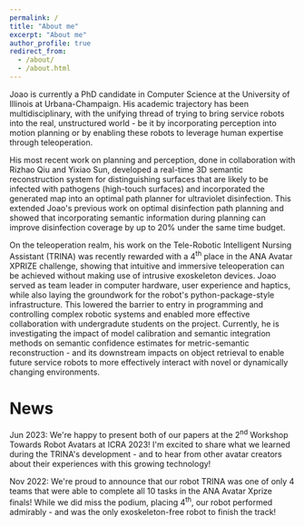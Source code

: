 ```yaml
---
permalink: /
title: "About me"
excerpt: "About me"
author_profile: true
redirect_from: 
  - /about/
  - /about.html
---
```

Joao is currently a PhD candidate in Computer Science at the University of Illinois at Urbana-Champaign. His academic trajectory has been multidisciplinary, with the unifying thread of trying to bring service robots into the real, unstructured world - be it by incorporating perception into motion planning or by enabling these robots to leverage human expertise through teleoperation. 

His most recent work on planning and perception, done in collaboration with Rizhao Qiu and Yixiao Sun, developed a real-time 3D semantic reconstruction system for distinguishing surfaces that are likely to be infected with pathogens (high-touch surfaces) and incorporated the generated map into an optimal path planner for ultraviolet disinfection. This extended Joao's previous work on optimal disinfection path planning and showed that incorporating semantic information during planning can improve disinfection coverage by up to 20% under the same time budget. 

On the teleoperation realm, his work on the Tele-Robotic Intelligent Nursing Assistant (TRINA) was recently rewarded with a 4<sup>th</sup> place in the ANA Avatar XPRIZE challenge, showing that intuitive and immersive teleoperation can be achieved without making use of intrusive exoskeleton devices. Joao served as team leader in computer hardware, user experience and haptics, while also laying the groundwork for the robot's python-package-style infrastructure. This lowered the barrier to entry in programming and controlling complex robotic systems and enabled more effective collaboration with undergradute students on the project. Currently, he is investigating the impact of model calibration and semantic integration methods on semantic confidence estimates for metric-semantic reconstruction - and its downstream impacts on object retrieval to enable future service robots to more effectively interact with novel or dynamically changing environments. 

News
======
Jun 2023: We're happy to present both of our papers at the 2<sup>nd</sup> Workshop Towards Robot Avatars at ICRA 2023! I'm excited to share what we learned during the TRINA's development - and to hear from other avatar creators about their experiences with this growing technology!

Nov 2022: We're proud to announce that our robot TRINA was one of only 4 teams that were able to complete all 10 tasks in the ANA Avatar Xprize finals! While we did miss the podium, placing 4<sup>th</sup>, our robot performed admirably - and was the only exoskeleton-free robot to finish the track!
